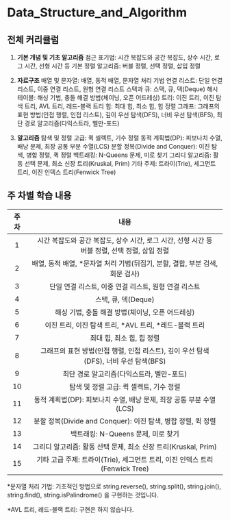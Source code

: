 # Data_Structure_and_Algorithm

## **전체 커리큘럼**

1. **기본 개념 및 기초 알고리즘**
   점근 표기법: 시간 복잡도와 공간 복잡도, 상수 시간, 로그 시간, 선형 시간 등
   기본 정렬 알고리즘: 버블 정렬, 선택 정렬, 삽입 정렬

2. **자료구조**
   배열 및 문자열: 배열, 동적 배열, 문자열 처리 기법
   연결 리스트: 단일 연결 리스트, 이중 연결 리스트, 원형 연결 리스트
   스택과 큐: 스택, 큐, 덱(Deque)
   해시 테이블: 해싱 기법, 충돌 해결 방법(체이닝, 오픈 어드레싱)
   트리: 이진 트리, 이진 탐색 트리, AVL 트리, 레드-블랙 트리
   힙: 최대 힙, 최소 힙, 힙 정렬
   그래프: 그래프의 표현 방법(인접 행렬, 인접 리스트), 깊이 우선 탐색(DFS), 너비 우선 탐색(BFS), 최단 경로 알고리즘(다익스트라, 벨만-포드)

3. **알고리즘**
   탐색 및 정렬 고급: 퀵 셀렉트, 기수 정렬
   동적 계획법(DP): 피보나치 수열, 배낭 문제, 최장 공통 부분 수열(LCS)
   분할 정복(Divide and Conquer): 이진 탐색, 병합 정렬, 퀵 정렬
   백트래킹: N-Queens 문제, 미로 찾기
   그리디 알고리즘: 활동 선택 문제, 최소 신장 트리(Kruskal, Prim)
   기타 주제: 트라이(Trie), 세그먼트 트리, 이진 인덱스 트리(Fenwick Tree)

## 주 차별 학습 내용

| 주 차 |                                                내용                                                |
| :---: | :------------------------------------------------------------------------------------------------: |
|   1   | 시간 복잡도와 공간 복잡도, 상수 시간, 로그 시간, 선형 시간 등<br />버블 정렬, 선택 정렬, 삽입 정렬 |
|   2   |           배열, 동적 배열, \*문자열 처리 기법(뒤집기, 분할, 결합, 부분 검색, 회문 검사)            |
|   3   |                        단일 연결 리스트, 이중 연결 리스트, 원형 연결 리스트                        |
|   4   |                                        스택, 큐, 덱(Deque)                                         |
|   5   |                          해싱 기법, 충돌 해결 방법(체이닝, 오픈 어드레싱)                          |
|   6   |                       이진 트리, 이진 탐색 트리, *AVL 트리, *레드-블랙 트리                        |
|   7   |                                     최대 힙, 최소 힙, 힙 정렬                                      |
|   8   |        그래프의 표현 방법(인접 행렬, 인접 리스트), 깊이 우선 탐색(DFS), 너비 우선 탐색(BFS)        |
|   9   |                             최단 경로 알고리즘(다익스트라, 벨만-포드)                              |
|  10   |                              탐색 및 정렬 고급: 퀵 셀렉트, 기수 정렬                               |
|  11   |                동적 계획법(DP): 피보나치 수열, 배낭 문제, 최장 공통 부분 수열(LCS)                 |
|  12   |                    분할 정복(Divide and Conquer): 이진 탐색, 병합 정렬, 퀵 정렬                    |
|  13   |                                 백트래킹: N-Queens 문제, 미로 찾기                                 |
|  14   |                   그리디 알고리즘: 활동 선택 문제, 최소 신장 트리(Kruskal, Prim)                   |
|  15   |            기타 고급 주제: 트라이(Trie), 세그먼트 트리, 이진 인덱스 트리(Fenwick Tree)             |

\*문자열 처리 기법: 기초적인 방법으로 string.reverse(), string.split(), string.join(), string.find(), string.isPalindrome() 을 구현하는 것입니다.

\*AVL 트리, 레드-블랙 트리: 구현은 하지 않습니다.
